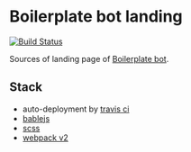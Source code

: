 # Boilerplate bot landing
[![Build Status](https://travis-ci.org/botstory/todo-bot-landing.svg?branch=develop)](https://travis-ci.org/botstory/todo-bot-landing)

Sources of landing page of
[Boilerplate bot](https://github.com/botstory/todo-bot).

## Stack

- auto-deployment by
[travis ci](https://gist.github.com/domenic/ec8b0fc8ab45f39403dd)
- [bablejs](https://babeljs.io/)
- [scss](http://sass-lang.com/)
- [webpack v2](https://webpack.github.io/)
